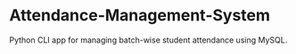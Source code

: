 # Attendance-Management-System
Python CLI app for managing batch-wise student attendance using MySQL.
